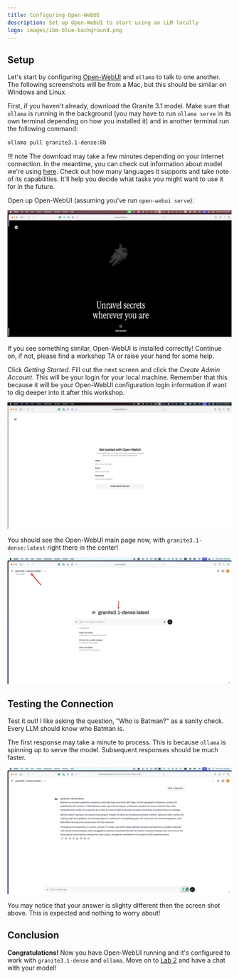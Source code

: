 ```yaml
---
title: Configuring Open-WebUI
description: Set up Open-WebUI to start using an LLM locally
logo: images/ibm-blue-background.png
---
```


## Setup

Let's start by configuring [Open-WebUI](../pre-work/README.md#installing-open-webui) and `ollama` to talk to one another. The following screenshots will be from a Mac, but this should be similar on Windows and Linux.

First, if you haven't already, download the Granite 3.1 model. Make sure that `ollama` is running in the background (you may have to run `ollama serve` in its own terminal depending on how you installed it) and in another terminal run the following command:

```bash
ollama pull granite3.1-dense:8b
```

!!! note
    The download may take a few minutes depending on your internet connection. In the meantime, you can check out information about model we're using [here](https://ollama.com/library/granite3.1-dense). Check out how many languages it supports and take note of its capabilities. It'll help you decide what tasks you might want to use it for in the future.

Open up Open-WebUI (assuming you've run `open-webui serve`):

![default screen](../images/openwebui_open_screen.png)

If you see something similar, Open-WebUI is installed correctly! Continue on, if not, please find a workshop TA or raise your hand for some help.

Click *Getting Started*. Fill out the next screen and click the *Create Admin Account*. This will be your login for your local machine. Remember that this because it will be your Open-WebUI configuration login information if want to dig deeper into it after this workshop.

![user setup screen](../images/openwebui_user_setup_screen.png)

You should see the Open-WebUI main page now, with `granite3.1-dense:latest` right there in the center!

![main screen](../images/openwebui_main_screen.png)

## Testing the Connection

Test it out! I like asking the question, "Who is Batman?" as a sanity check. Every LLM should know who Batman is.

The first response may take a minute to process. This is because `ollama` is spinning up to serve the model. Subsequent responses should be much faster.

![batman](../images/openwebui_who_is_batman.png)

You may notice that your answer is slighty different then the screen shot above. This is expected and nothing to worry about!

## Conclusion

**Congratulations!** Now you have Open-WebUI running and it's configured to work with `granite3.1-dense` and `ollama`. Move on to [Lab 2](https://ibm.github.io/opensource-ai-workshop/lab-2/) and have a chat with your model!

